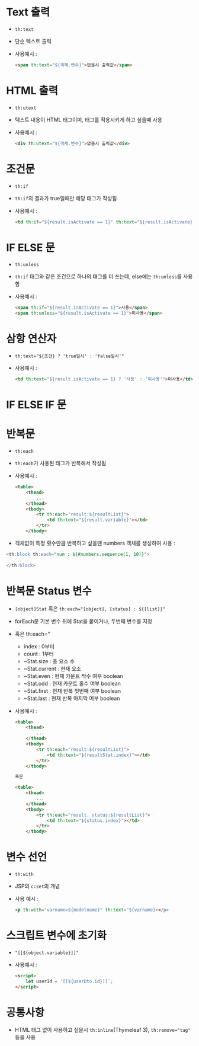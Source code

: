 # Text 출력

- `th:text`
- 단순 텍스트 출력
- 사용예시 :

    ```html
    <span th:text="${객체.변수}">없을시 출력값</span>
    ```

# HTML 출력

- `th:utext`
- 텍스트 내용이 HTML 태그이며, 태그를 적용시키게 하고 싶을때 사용
- 사용예시 :

    ```html
    <div th:utext="${객체.변수}">없을시 출력값</div>
    ```

# 조건문

- `th:if`
- `th:if`의 결과가 true일때만 해당 태그가 작성됨
- 사용예시 :

    ```html
    <td th:if="${result.isActivate == 1}" th:text="${result.isActivate}">isActivate가 1일때만 보임</td>
    ```

# IF ELSE 문

- `th:unless`
- `th:if` 태그와 같은 조건으로 하나의 태그를 더 쓰는데, else에는 `th:unless`를 사용함
- 사용예시 :

    ```html
    <span th:if="${result.isActivate == 1}">사용</span>
    <span th:unless="${result.isActivate == 1}">미사용</span>
    ```

# 삼항 연산자

- `th:text="${조건} ? 'true일시' : 'false일시'"`
- 사용예시 :

    ```html
    <td th:text="${result.isActivate == 1} ? '사용' : '미사용'">미사용</td>
    ```

# IF ELSE IF 문

# 반복문

- `th:each`
- `th:each`가 사용된 태그가 반복해서 작성됨
- 사용예시 :

    ```html
    <table>
    	<thead>
    		...
    	</thead>
    	<tbody>
    		<tr th:each="result:${resultList}">
    			<td th:text="${result.variable}"></td>
    		</tr>
    	</tbody>
    ```

- 객체없이 특정 횟수만큼 반복하고 싶을땐 numbers 객체를 생성하여 사용 :

```sql
<th:block th:each="num : ${#numbers.sequence(1, 10)}">
	..
</th:block>
```

# 반복문 Status 변수

- `[object]Stat` 혹은 `th:each="[object], [status] : ${[list]}"`
- forEach문 기본 변수 뒤에 Stat을 붙이거나, 두번째 변수를 지정
- 혹은 th:each="
    - index : 0부터
    - count : 1부터
    - ~Stat.size : 총 요소 수
    - ~Stat.current : 현재 요소
    - ~Stat.even : 현재 카운트 짝수 여부 boolean
    - ~Stat.odd : 현재 카운트 홀수 여부 boolean
    - ~Stat.first : 현재 반복 첫번째 여부 boolean
    - ~Stat.last : 현재 반복 마지막 여부 boolean
- 사용예시 :

    ```html
    <table>
    	<thead>
    		...
    	</thead>
    	<tbody>
    		<tr th:each="result:${resultList}">
    			<td th:text="${resultStat.index}"></td>
    		</tr>
    	</tbody>

    혹은

    <table>
    	<thead>
    		...
    	</thead>
    	<tbody>
    		<tr th:each="result, status:${resultList}">
    			<td th:text="${status.index}"></td>
    		</tr>
    	</tbody>
    ```

# 변수 선언

- `th:with`
- JSP의 `c:set`의 개념
- 사용 예시 :

    ```html
    <p th:with="varname=${modelname}" th:text="${varname}></p>
    ```

# 스크립트 변수에 초기화

- `"[[${object.variable}]]"`
- 사용예시 :

    ```html
    <script>
    	let userId = '[[${userDto.id}]]`;
    </script>
    ```

# 공통사항

- HTML 태그 없이 사용하고 싶을시 `th:inline`(Thymeleaf 3), `th:remove="tag"` 등을 사용